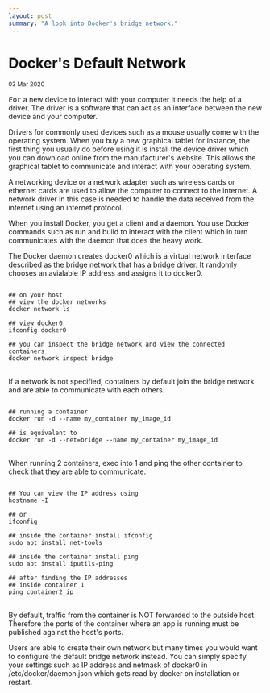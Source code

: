 ```yaml
---
layout: post
summary: "A look into Docker's bridge network."
---
```

<div media:type="text/omd" class="blog_title_style container">
    <h1><span>Docker's Default Network</span></h1>
    <small>03 Mar 2020</small>
</div>

<div media:type="text/omd" class="blog_content_style container">

<p id="blog_text">
<kbd>For</kbd> a new device to interact with your computer it needs the help of a driver. The driver is a software that can act as an interface between the new device and your computer. 
</p>

<p id="blog_text">
Drivers for commonly used devices such as a mouse usually come with the operating system.
When you buy a new graphical tablet for instance, the first thing you usually do before using it is install the device driver which you can download online from the manufacturer's website. This allows the graphical tablet to communicate and interact with your operating system.
</p>

<p id="blog_text">
A networking device or a network adapter such as wireless cards or ethernet cards are used to allow the computer to connect to the internet. A network driver in this case is needed to handle the data received from the internet using an internet protocol.
</p>

<p id="blog_text">
When you install Docker, you get a client and a daemon. You use Docker commands such as run and build to interact with the client which in turn communicates with the daemon that does the heavy work.
</p>

<p id="blog_text">
The Docker daemon creates docker0 which is a virtual network interface described as the bridge network that has a bridge driver. It randomly chooses an avialable IP address and assigns it to docker0.
</p>

</div>

<pre>
<code>
## on your host
## view the docker networks
docker network ls

## view docker0
ifconfig docker0

## you can inspect the bridge network and view the connected containers
docker network inspect bridge
</code>
</pre>

<div media:type="text/omd" class="blog_content_style container">
<p id="blog_text">
If a network is not specified, containers by default join the bridge network and are able to communicate with each others.
</p>
</div>

<pre>
<code>
## running a container
docker run -d --name my_container my_image_id

## is equivalent to
docker run -d --net=bridge --name my_container my_image_id
</code>
</pre>

<div media:type="text/omd" class="blog_content_style container">
<p id="blog_text">
When running 2 containers, exec into 1 and ping the other container to check that they are able to communicate.
</p>
</div>

<pre>
<code>
## You can view the IP address using
hostname -I

## or
ifconfig

## inside the container install ifconfig
sudo apt install net-tools

## inside the container install ping
sudo apt install iputils-ping

## after finding the IP addresses
## inside container 1
ping container2_ip
</code>
</pre>

<div media:type="text/omd" class="blog_content_style container">
<p id="blog_text">
By default, traffic from the container is NOT forwarded to the outside host. Therefore the ports of the container where an app is running must be published against the host's ports.
</p>

<p id="blog_text">
Users are able to create their own network but many times you would want to configure the default bridge network instead. You can simply specify your settings such as IP address and netmask of docker0 in /etc/docker/daemon.json which gets read by docker on installation or restart.
</p>
</div>